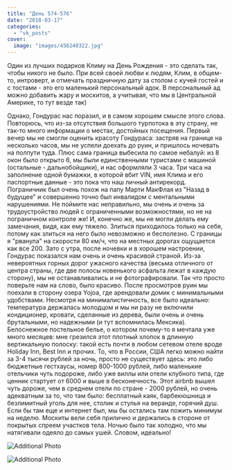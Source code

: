 ```yaml
---
title: "День 574-576"
date: "2018-03-17"
categories: 
  - "vk_posts"
cover:
  image: "images/456240322.jpg"
---
```


Один из лучших подарков Климу на День Рождения - это сделать так, чтобы никого не было. При всей своей любви к людям, Клим, в общем-то, интроверт, и отмечать праздничную дату за столом с кучей гостей и с тостами - это его маленький персональный адок. В персональный ад можно добавить жару и москитов, а учитывая, что мы в Центральной Америке, то тут везде так)

<!--more-->

Однако, Гондурас нас поразил, и в самом хорошем смысле этого слова. Повторюсь, что из-за отсутствия большого турпотока в эту страну, не так-то много информации о местах, достойных посещения. Первый вечер мы не смогли оценить красоту Гондураса: застряв на границе на несколько часов, мы не успели доехать до руин, и пришлось ночевать на полпути туда. Плюс сама граница выбесила по самое небалуй: из 8 окон было открыто 6, мы были единственными туристами с машиной (остальные - дальнобойщики), и нас оформляли 3 часа. Три часа на заполнение одной бумажки, в которой вбит VIN, имя Клима и его паспортные данные - это пока что наш личный антирекорд. Пограничник был очень похож на папу Марти МакФлая из "Назад в будущее" и совершенно точно был инвалидом с ментальными нарушениями. Не поймите нас неправильно, мы очень и очень за трудоустройство людей с ограниченными возможностями, но не на пограничном контроле же! И, конечно же, мы не могли делать ему замечания, видя, как ему тяжело. Злиться приходилось только на себя, потому как злиться на него было невозможно и бесполезно. С границы я "рванула" на скорости 80 км/ч, что на местных дорогах ощущается как все 200. Зато с утра, после ночевки и в хорошем настроении, Гондурас показался нам очень и очень красивой страной. Из-за невероятных горных дорог ужасного качества (весьма отличного от центра страны, где две полосы новенького асфальта лежат в каждую сторону), мы не останавливались и не фотографировали. Так что просто поверьте нам на слово, было красиво. После просмотров руин мы поехали в сторону озера Yojoa, где арендовали домик с минимальными удобствами. Несмотря на минималистичность, все было идеально: температура держалась молодцом и мы ни разу не включили кондиционер, кровати, сделанные из дерева, были очень и очень брутальными, но надежными (и тут вспомнилась Мексика). Белоснежное постельное белье, о котором почему-то я мечтала уже много месяцев: мне грезился этот плотный хлопок в длинную вертикальную полоску: такой есть почти в любом сетевом отеле вроде Holiday Inn, Best Inn и прочих. То, что в России, США легко можно найти за 3-4 тысячи рублей за ночь, просто не существует здесь: это либо бюджетные гестхаусы, номер 800-1000 рублей, либо маленькие отельчики чуть подороже, либо уже виллы или отели клубного типа, где ценник стартует от 6000 и выше в бесконечность. Этот airbnb вышел чуть дороже, чем в среднем отели по стране - 2000 рублей, но очень адекватным за то, что там было: бесплатный каяк, барбекюшница и безлимитный уголь для нее, столик и стулья на веранде, горячий душ. Если бы там еще и интернет был, мы бы остались там пожить минимум на неделю. Москиты вели себя прилично и держались в стороне от покрытых спреем участков тела. Ночью было так холодно, что мы натягивали одеяло до самых ушей. Словом, идеально!

![Additional Photo](https://vodpop.ru/wp-content/uploads/2023/07/456240323.jpg)

![Additional Photo](https://vodpop.ru/wp-content/uploads/2023/07/456240324.jpg)
